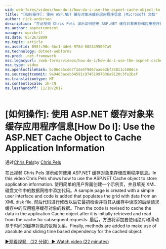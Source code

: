 ```yaml
---
uid: web-forms/videos/how-do-i/how-do-i-use-the-aspnet-cache-object-to-cache-application-information
title: "[如何操作]: 使用 ASP.NET 缓存对象来缓存应用程序信息 |Microsoft 文档"
author: rick-anderson
description: "在此视频 Chris Pels 演示如何使用 ASP.NET 缓存对象来存储应用程序信息。 使用简单的用户界面创建一个示例页..."
ms.author: aspnetcontent
manager: wpickett
ms.date: 03/26/2009
ms.topic: article
ms.assetid: 098fc90c-6bc1-4de6-978d-8024495097a9
ms.technology: dotnet-webforms
ms.prod: .net-framework
msc.legacyurl: /web-forms/videos/how-do-i/how-do-i-use-the-aspnet-cache-object-to-cache-application-information
msc.type: video
ms.openlocfilehash: bc06d55cd67f1de4f9d67aaee2bf34811c588dce
ms.sourcegitcommit: 9a9483aceb34591c97451997036a9120c3fe2baf
ms.translationtype: MT
ms.contentlocale: zh-CN
ms.lasthandoff: 11/10/2017
---
```

<a name="how-do-i-use-the-aspnet-cache-object-to-cache-application-information"></a><span data-ttu-id="9bc89-104">[如何操作]: 使用 ASP.NET 缓存对象来缓存应用程序信息</span><span class="sxs-lookup"><span data-stu-id="9bc89-104">[How Do I]: Use the ASP.NET Cache Object to Cache Application Information</span></span>
====================
<span data-ttu-id="9bc89-105">通过[Chris Pels](https://twitter.com/chrispels)</span><span class="sxs-lookup"><span data-stu-id="9bc89-105">by [Chris Pels](https://twitter.com/chrispels)</span></span>

<span data-ttu-id="9bc89-106">在此视频 Chris Pels 演示如何使用 ASP.NET 缓存对象来存储应用程序信息。</span><span class="sxs-lookup"><span data-stu-id="9bc89-106">In this video Chris Pels shows how to use the ASP.NET Cache object to store application information.</span></span> <span data-ttu-id="9bc89-107">使用简单的用户界面创建一个示例页，并且填充 XML 磁盘文件中的数据网格中添加代码。</span><span class="sxs-lookup"><span data-stu-id="9bc89-107">A sample page is created with a simple user interface and code is added that populates the grid with data from an XML disk file.</span></span> <span data-ttu-id="9bc89-108">然后代码进行修改以后它最初检索并将其从缓存中读取的后续请求缓存中的应用程序缓存对象的数据。</span><span class="sxs-lookup"><span data-stu-id="9bc89-108">Then the code is revised to cache the data in the application Cache object after it is initially retrieved and read from the cache for subsequent requests.</span></span> <span data-ttu-id="9bc89-109">最后，方法将添加要使用绝对和滑动基于时间的缓存对象的依赖关系。</span><span class="sxs-lookup"><span data-stu-id="9bc89-109">Finally, methods are added to make use of absolute and sliding time based dependency for the cached object.</span></span>

[<span data-ttu-id="9bc89-110">&#9654;观看视频 （22 分钟）</span><span class="sxs-lookup"><span data-stu-id="9bc89-110">&#9654; Watch video (22 minutes)</span></span>](https://channel9.msdn.com/Blogs/ASP-NET-Site-Videos/how-do-i-use-the-aspnet-cache-object-to-cache-application-information)
